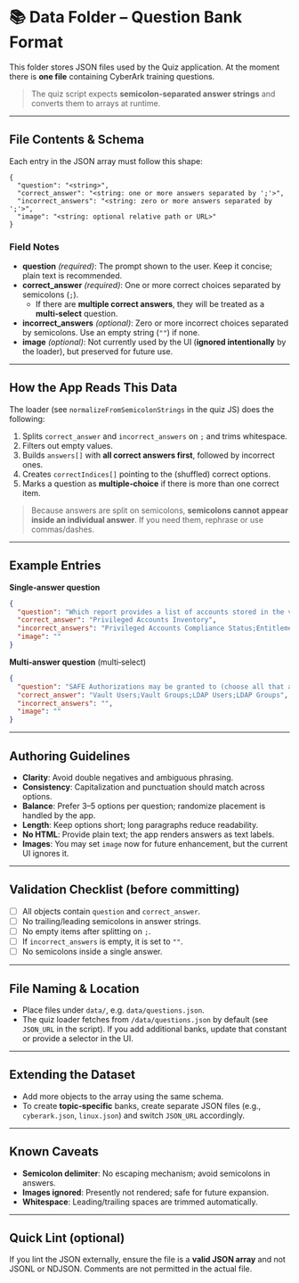 # 📚 Data Folder – Question Bank Format

This folder stores JSON files used by the Quiz application. At the moment there is **one file** containing CyberArk training questions.

> The quiz script expects **semicolon‑separated answer strings** and converts them to arrays at runtime.

---

## File Contents & Schema
Each entry in the JSON array must follow this shape:

```jsonc
{
  "question": "<string>",
  "correct_answer": "<string: one or more answers separated by ';'>",
  "incorrect_answers": "<string: zero or more answers separated by ';'>",
  "image": "<string: optional relative path or URL>"
}
```

### Field Notes
- **question** *(required)*: The prompt shown to the user. Keep it concise; plain text is recommended.
- **correct_answer** *(required)*: One or more correct choices separated by semicolons (`;`).
  - If there are **multiple correct answers**, they will be treated as a **multi‑select** question.
- **incorrect_answers** *(optional)*: Zero or more incorrect choices separated by semicolons. Use an empty string (`""`) if none.
- **image** *(optional)*: Not currently used by the UI (**ignored intentionally** by the loader), but preserved for future use.

---

## How the App Reads This Data
The loader (see `normalizeFromSemicolonStrings` in the quiz JS) does the following:
1. Splits `correct_answer` and `incorrect_answers` on `;` and trims whitespace.
2. Filters out empty values.
3. Builds `answers[]` with **all correct answers first**, followed by incorrect ones.
4. Creates `correctIndices[]` pointing to the (shuffled) correct options.
5. Marks a question as **multiple‑choice** if there is more than one correct item.

> Because answers are split on semicolons, **semicolons cannot appear inside an individual answer**. If you need them, rephrase or use commas/dashes.

---

## Example Entries

**Single‑answer question**
```json
{
  "question": "Which report provides a list of accounts stored in the vault?",
  "correct_answer": "Privileged Accounts Inventory",
  "incorrect_answers": "Privileged Accounts Compliance Status;Entitlement Report;Activity Log",
  "image": ""
}
```

**Multi‑answer question** (multi‑select)
```json
{
  "question": "SAFE Authorizations may be granted to (choose all that apply).",
  "correct_answer": "Vault Users;Vault Groups;LDAP Users;LDAP Groups",
  "incorrect_answers": "",
  "image": ""
}
```

---

## Authoring Guidelines
- **Clarity**: Avoid double negatives and ambiguous phrasing.
- **Consistency**: Capitalization and punctuation should match across options.
- **Balance**: Prefer 3–5 options per question; randomize placement is handled by the app.
- **Length**: Keep options short; long paragraphs reduce readability.
- **No HTML**: Provide plain text; the app renders answers as text labels.
- **Images**: You may set `image` now for future enhancement, but the current UI ignores it.

---

## Validation Checklist (before committing)
- [ ] All objects contain `question` and `correct_answer`.
- [ ] No trailing/leading semicolons in answer strings.
- [ ] No empty items after splitting on `;`.
- [ ] If `incorrect_answers` is empty, it is set to `""`.
- [ ] No semicolons inside a single answer.

---

## File Naming & Location
- Place files under `data/`, e.g. `data/questions.json`.
- The quiz loader fetches from `/data/questions.json` by default (see `JSON_URL` in the script). If you add additional banks, update that constant or provide a selector in the UI.

---

## Extending the Dataset
- Add more objects to the array using the same schema.
- To create **topic‑specific** banks, create separate JSON files (e.g., `cyberark.json`, `linux.json`) and switch `JSON_URL` accordingly.

---

## Known Caveats
- **Semicolon delimiter**: No escaping mechanism; avoid semicolons in answers.
- **Images ignored**: Presently not rendered; safe for future expansion.
- **Whitespace**: Leading/trailing spaces are trimmed automatically.

---

## Quick Lint (optional)
If you lint the JSON externally, ensure the file is a **valid JSON array** and not JSONL or NDJSON. Comments are not permitted in the actual file.
